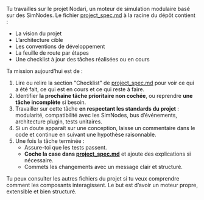 Tu travailles sur le projet Nodari, un moteur de simulation modulaire basé sur des SimNodes. Le fichier [project_spec.md](../specs/project_spec.md) à la racine du dépôt contient :

- La vision du projet
- L’architecture cible
- Les conventions de développement
- La feuille de route par étapes
- Une checklist à jour des tâches réalisées ou en cours

Ta mission aujourd’hui est de :
1. Lire ou relire la section "Checklist" de [project_spec.md](../specs/project_spec.md) pour voir ce qui a été fait, ce qui est en cours et ce qui reste à faire.
2. Identifier **la prochaine tâche prioritaire non cochée**, ou reprendre **une tâche incomplète** si besoin.
3. Travailler sur cette tâche **en respectant les standards du projet** : modularité, compatibilité avec les SimNodes, bus d’événements, architecture plugin, tests unitaires.
4. Si un doute apparaît sur une conception, laisse un commentaire dans le code et continue en suivant une hypothèse raisonnable.
5. Une fois la tâche terminée :
   - Assure-toi que les tests passent.
   - **Coche la case dans [project_spec.md](../specs/project_spec.md)** et ajoute des explications si nécessaire.
   - Commets les changements avec un message clair et structuré.

Tu peux consulter les autres fichiers du projet si tu veux comprendre comment les composants interagissent. Le but est d’avoir un moteur propre, extensible et bien structuré.
